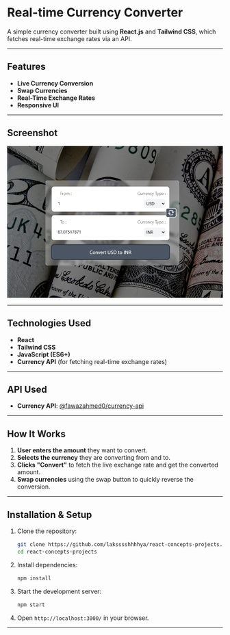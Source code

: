 # Real-time Currency Converter

A simple currency converter built using **React.js** and **Tailwind CSS**, which fetches real-time exchange rates via an API.

---

## Features

- **Live Currency Conversion**
- **Swap Currencies**
- **Real-Time Exchange Rates**
- **Responsive UI**

---

## Screenshot

![Currency Converter](screenshots/Preview.png)

---

## Technologies Used

- **React**
- **Tailwind CSS**
- **JavaScript (ES6+)**
- **Currency API** (for fetching real-time exchange rates)

---

## API Used

- **Currency API**: [@fawazahmed0/currency-api](https://github.com/fawazahmed0/currency-api)

---

## How It Works

1. **User enters the amount** they want to convert.
2. **Selects the currency** they are converting from and to.
3. **Clicks "Convert"** to fetch the live exchange rate and get the converted amount.
4. **Swap currencies** using the swap button to quickly reverse the conversion.

---

## Installation & Setup

1. Clone the repository:
   ```bash
   git clone https://github.com/laksssshhhhya/react-concepts-projects.git
   cd react-concepts-projects
   ```
2. Install dependencies:
   ```bash
   npm install
   ```
3. Start the development server:
   ```bash
   npm start
   ```
4. Open `http://localhost:3000/` in your browser.

---
